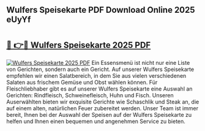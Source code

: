 ## Wulfers Speisekarte PDF Download Online 2025 eUyYf

# <h2><a href="http://gc5qa66.nevu.top/?p=Wulfers+Speisekarte">🔗 👉🔴 Wulfers Speisekarte 2025 PDF</a></h2>

[![Wulfers Speisekarte 2025 PDF](https://i.imgur.com/dBaPXMq.png)](http://gc5qa66.nevu.top/?p=Wulfers+Speisekarte)
Ein Essensmenü ist nicht nur eine Liste von Gerichten, sondern auch ein Gericht. Auf unserer Wulfers Speisekarte empfehlen wir einen Salatbereich, in dem Sie aus vielen verschiedenen Salaten aus frischem Gemüse und Obst wählen können. Für Fleischliebhaber gibt es auf unserer Wulfers Speisekarte eine Auswahl an Gerichten: Rindfleisch, Schweinefleisch, Huhn und Fisch. Unseren Auserwählten bieten wir exquisite Gerichte wie Schaschlik und Steak an, die auf einem alten, natürlichen Feuer zubereitet werden. Unser Team ist immer bereit, Ihnen bei der Auswahl der Speisen auf der Wulfers Speisekarte zu helfen und Ihnen einen bequemen und angenehmen Service zu bieten.
